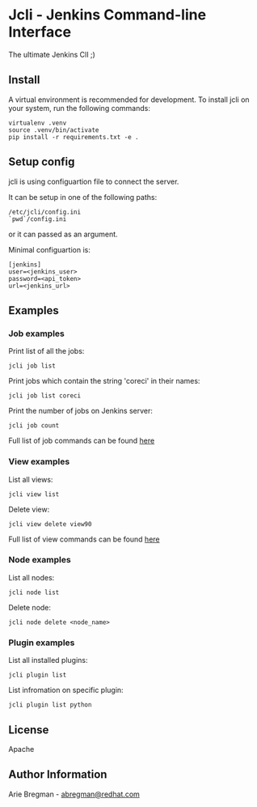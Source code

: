 Jcli - Jenkins Command-line Interface
=====================================

The ultimate Jenkins ClI ;)

Install
-------

A virtual environment is recommended for development. To install jcli on your system, run the following commands:

    virtualenv .venv
    source .venv/bin/activate
    pip install -r requirements.txt -e .

Setup config
------------

jcli is using configuartion file to connect the server.

It can be setup in one of the following paths:

    /etc/jcli/config.ini
    `pwd`/config.ini

or it can passed as an argument.

Minimal configuartion is:

    [jenkins]
    user=<jenkins_user>
    password=<api_token>
    url=<jenkins_url>

Examples
--------

### Job examples

Print list of all the jobs:

    jcli job list

Print jobs which contain the string 'coreci' in their names:

    jcli job list coreci

Print the number of jobs on Jenkins server:

    jcli job count


Full list of job commands can be found [here](https://github.com/bregman-arie/jcli/tree/master/doc/job.md)

### View examples

List all views:

    jcli view list

Delete view:

    jcli view delete view90 


Full list of view commands can be found [here](https://github.com/bregman-arie/jcli/tree/master/doc/view.md)

### Node examples

List all nodes:

    jcli node list

Delete node:

    jcli node delete <node_name>

### Plugin examples

List all installed plugins:

    jcli plugin list

List infromation on specific plugin:

    jcli plugin list python


License
-------

Apache

Author Information
------------------

Arie Bregman - abregman@redhat.com
